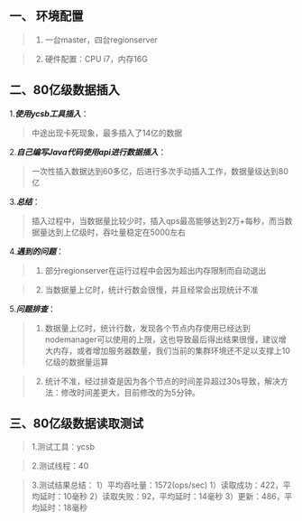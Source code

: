  
## 一、 环境配置
> 1. 一台master，四台regionserver

> 2. 硬件配置：CPU i7，内存16G  

## 二、80亿级数据插入
1.___使用ycsb工具插入___： 
>中途出现卡死现象，最多插入了14亿的数据  

2.___自己编写Java代码使用api进行数据插入___：
>一次性插入数据达到60多亿，后进行多次手动插入工作，数据量级达到80亿

3.___总结___：
>插入过程中，当数据量比较少时，插入qps最高能够达到2万+每秒，而当数据量达到上亿级时，吞吐量稳定在5000左右

4.___遇到的问题___：

> 1. 部分regionserver在运行过程中会因为超出内存限制而自动退出

> 2. 当数据量上亿时，统计行数会很慢，并且经常会出现统计不准

5.___问题排查___：

> 1.  数据量上亿时，统计行数，发现各个节点内存使用已经达到nodemanager可以使用的上限，这也导致最后得出结果很慢，建议增大内存，或者增加服务器数量，我们当前的集群环境还不足以支撑上10亿级的数据量运算

> 2. 统计不准，经过排查是因为各个节点的时间差异超过30s导致，解决方法：修改时间差更大，目前修改的为5分钟。

## 三、80亿级数据读取测试
 > 1.测试工具：ycsb

>2.测试线程：40

>3.测试结果总结：
1）平均吞吐量：1572(ops/sec)
1）读取成功：422，平均延时：10毫秒
2）读取失败：92，平均延时：14毫秒
3）更新：486，平均延时：18毫秒
